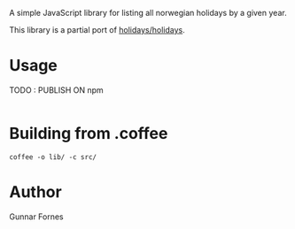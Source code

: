 A simple JavaScript library for listing all norwegian holidays by a given year.  

This library is a partial port of [holidays/holidays](https://github.com/holidays/holidays/blob/master/lib/holidays.rb).

<!-- # Installation

`npm install holidays-norway` -->

# Usage

TODO : PUBLISH ON npm

```javascript

```

# Building from .coffee

`coffee -o lib/ -c src/`

# Author

Gunnar Fornes
